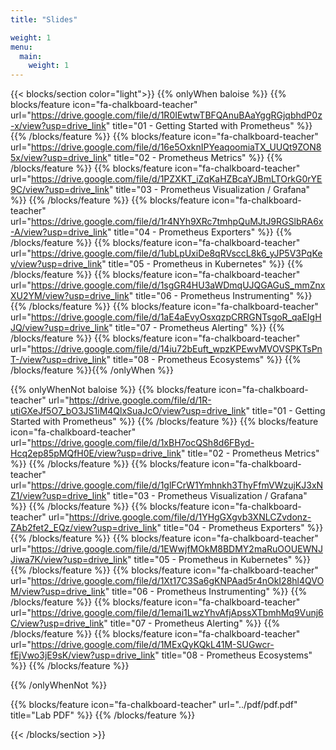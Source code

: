 ```yaml
---
title: "Slides"

weight: 1
menu:
  main:
    weight: 1
---
```


{{< blocks/section color="light">}}
{{% onlyWhen baloise %}}
{{% blocks/feature icon="fa-chalkboard-teacher" url="https://drive.google.com/file/d/1R0IEwtwTBFQAnuBAaYggRGjqbhdP0z-x/view?usp=drive_link" title="01 - Getting Started with Prometheus" %}}
{{% /blocks/feature %}}
{{% blocks/feature icon="fa-chalkboard-teacher" url="https://drive.google.com/file/d/16e5OxknIPYeaqoomiaTX_UUQt9ZON85x/view?usp=drive_link" title="02 - Prometheus Metrics" %}}
{{% /blocks/feature %}}
{{% blocks/feature icon="fa-chalkboard-teacher" url="https://drive.google.com/file/d/1PZXKT_iZqKaHZBcaYJBmLTOrkG0rYE9C/view?usp=drive_link" title="03 - Prometheus Visualization / Grafana" %}}
{{% /blocks/feature %}}
{{% blocks/feature icon="fa-chalkboard-teacher" url="https://drive.google.com/file/d/1r4NYh9XRc7tmhpQuMJtJ9RGSlbRA6x-A/view?usp=drive_link" title="04 - Prometheus Exporters" %}}
{{% /blocks/feature %}}
{{% blocks/feature icon="fa-chalkboard-teacher" url="https://drive.google.com/file/d/1ubLpUxiDe8qRVsccL8k6_yJP5V3PqKev/view?usp=drive_link" title="05 - Prometheus in Kubernetes" %}}
{{% /blocks/feature %}}
{{% blocks/feature icon="fa-chalkboard-teacher" url="https://drive.google.com/file/d/1sgGR4HU3aWDmqUJQGAGuS_mmZnxXU2YM/view?usp=drive_link" title="06 - Prometheus Instrumenting" %}}
{{% /blocks/feature %}}
{{% blocks/feature icon="fa-chalkboard-teacher" url="https://drive.google.com/file/d/1aE4aEvyOsxqzpCRRGNTsgoR_qaEIgHJQ/view?usp=drive_link" title="07 - Prometheus Alerting" %}}
{{% /blocks/feature %}}
{{% blocks/feature icon="fa-chalkboard-teacher" url="https://drive.google.com/file/d/14iu72bEuft_wpzKPEwvMVOVSPKTsPnT-/view?usp=drive_link" title="08 - Prometheus Ecosystems" %}}
{{% /blocks/feature %}}{{% /onlyWhen %}}

{{% onlyWhenNot baloise %}}
{{% blocks/feature icon="fa-chalkboard-teacher" url="https://drive.google.com/file/d/1R-utiGXeJf5O7_bO3JS1iM4QlxSuaJcO/view?usp=drive_link" title="01 - Getting Started with Prometheus" %}}
{{% /blocks/feature %}}
{{% blocks/feature icon="fa-chalkboard-teacher" url="https://drive.google.com/file/d/1xBH7ocQSh8d6FByd-Hcq2ep85pMQfH0E/view?usp=drive_link" title="02 - Prometheus Metrics" %}}
{{% /blocks/feature %}}
{{% blocks/feature icon="fa-chalkboard-teacher" url="https://drive.google.com/file/d/1glFCrW1Ymhnkh3ThyFfmVWzujKJ3xNZ1/view?usp=drive_link" title="03 - Prometheus Visualization / Grafana" %}}
{{% /blocks/feature %}}
{{% blocks/feature icon="fa-chalkboard-teacher" url="https://drive.google.com/file/d/1YHgGXgvb3XNLCZvdonz-ZAb2fet2_EQz/view?usp=drive_link" title="04 - Prometheus Exporters" %}}
{{% /blocks/feature %}}
{{% blocks/feature icon="fa-chalkboard-teacher" url="https://drive.google.com/file/d/1EWwjfMOkM8BDMY2maRuOOUEWNJJiwa7K/view?usp=drive_link" title="05 - Prometheus in Kubernetes" %}}
{{% /blocks/feature %}}
{{% blocks/feature icon="fa-chalkboard-teacher" url="https://drive.google.com/file/d/1Xt17C3Sa6gKNPAad5r4nOkI28hl4QVOM/view?usp=drive_link" title="06 - Prometheus Instrumenting" %}}
{{% /blocks/feature %}}
{{% blocks/feature icon="fa-chalkboard-teacher" url="https://drive.google.com/file/d/1emai1LwzYhvAfjApssXTbmhMq9Vunj6C/view?usp=drive_link" title="07 - Prometheus Alerting" %}}
{{% /blocks/feature %}}
{{% blocks/feature icon="fa-chalkboard-teacher" url="https://drive.google.com/file/d/1MExQyKQkL41M-SUGwcr-fEjVwo3jE9sK/view?usp=drive_link" title="08 - Prometheus Ecosystems" %}}
{{% /blocks/feature %}}

{{% /onlyWhenNot %}}

{{% blocks/feature icon="fa-chalkboard-teacher" url="../pdf/pdf.pdf" title="Lab PDF" %}}
{{% /blocks/feature %}}

{{< /blocks/section >}}
